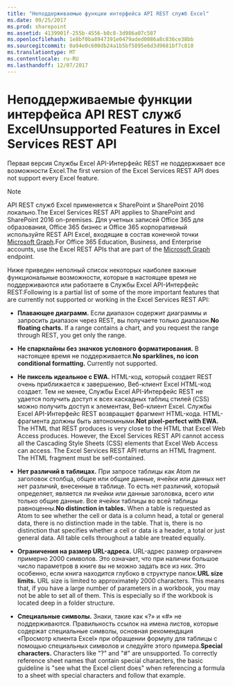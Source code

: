 ```yaml
---
title: "Неподдерживаемые функции интерфейса API REST служб Excel"
ms.date: 09/25/2017
ms.prod: sharepoint
ms.assetid: 4139901f-255b-4556-b8c8-3d986a07c587
ms.openlocfilehash: 1e8bf0ba8947391e0479aded0086a8c836ce38bb
ms.sourcegitcommit: 0a94e0c600db24a1b5bf5895e6d3d9681bf7c810
ms.translationtype: MT
ms.contentlocale: ru-RU
ms.lasthandoff: 12/07/2017
---
```

# <a name="unsupported-features-in-excel-services-rest-api"></a><span data-ttu-id="b346b-102">Неподдерживаемые функции интерфейса API REST служб Excel</span><span class="sxs-lookup"><span data-stu-id="b346b-102">Unsupported Features in Excel Services REST API</span></span>

<span data-ttu-id="b346b-103">Первая версия Службы Excel API-Интерфейс REST не поддерживает все возможности Excel.</span><span class="sxs-lookup"><span data-stu-id="b346b-103">The first version of the Excel Services REST API does not support every Excel feature.</span></span> 
  
> [!NOTE] 
> <span data-ttu-id="b346b-104">API REST служб Excel применяется к SharePoint и SharePoint 2016 локально.</span><span class="sxs-lookup"><span data-stu-id="b346b-104">The Excel Services REST API applies to SharePoint and SharePoint 2016 on-premises.</span></span> <span data-ttu-id="b346b-105">Для учетных записей Office 365 для образования, Office 365 бизнес и Office 365 корпоративный используйте REST API Excel, входящие в состав конечной точки [Microsoft Graph](http://graph.microsoft.io/en-us/docs/api-reference/v1.0/resources/excel
).</span><span class="sxs-lookup"><span data-stu-id="b346b-105">For Office 365 Education, Business, and Enterprise accounts, use the Excel REST APIs that are part of the  [Microsoft Graph](http://graph.microsoft.io/en-us/docs/api-reference/v1.0/resources/excel
) endpoint.</span></span>
  
    
    


<span data-ttu-id="b346b-106">Ниже приведен неполный список некоторых наиболее важные функциональные возможности, которые в настоящее время не поддерживаются или работаете в Службы Excel API-Интерфейс REST:</span><span class="sxs-lookup"><span data-stu-id="b346b-106">Following is a partial list of some of the more important features that are currently not supported or working in the Excel Services REST API:</span></span>
  
    
    


- <span data-ttu-id="b346b-p102">**Плавающее диаграмм.** Если диапазон содержит диаграммы и запросить диапазон через REST, вы получаете только диапазон.</span><span class="sxs-lookup"><span data-stu-id="b346b-p102">**No floating charts.** If a range contains a chart, and you request the range through REST, you get only the range.</span></span>
    
  
- <span data-ttu-id="b346b-p103">**Не спарклайны без значков условного форматирования.** В настоящее время не поддерживается.</span><span class="sxs-lookup"><span data-stu-id="b346b-p103">**No sparklines, no icon conditional formatting.** Currently not supported.</span></span>
    
  
- <span data-ttu-id="b346b-p104">**Не пиксель идеальное с EWA.** HTML-код, который создает REST очень приближается к завершению, Веб-клиент Excel HTML-код создает. Тем не менее, Службы Excel API-Интерфейс REST не удается получить доступ к всех каскадных таблиц стилей (CSS) можно получить доступ к элементам, Веб-клиент Excel. Службы Excel API-Интерфейс REST возвращает фрагмент HTML-кода. HTML-фрагмента должны быть автономными.</span><span class="sxs-lookup"><span data-stu-id="b346b-p104">**Not pixel-perfect with EWA.** The HTML that REST produces is very close to the HTML that Excel Web Access produces. However, the Excel Services REST API cannot access all the Cascading Style Sheets (CSS) elements that Excel Web Access can access. The Excel Services REST API returns an HTML fragment. The HTML fragment must be self-contained.</span></span>
    
  
- <span data-ttu-id="b346b-p105">**Нет различий в таблицах.** При запросе таблицы как Atom ли заголовок столбца, общее или общие данные, ячейки или данных нет нет различий, внесенные в таблице. То есть нет различий, который определяет, является ли ячейки или данные заголовка, всего или только общие данные. Все ячейки таблицы во всей таблицы равноценны.</span><span class="sxs-lookup"><span data-stu-id="b346b-p105">**No distinction in tables.** When a table is requested as Atom to see whether the cell or data is a column head, a total or general data, there is no distinction made in the table. That is, there is no distinction that specifies whether a cell or data is a header, a total or just general data. All table cells throughout a table are treated equally.</span></span>
    
  
- <span data-ttu-id="b346b-p106">**Ограничения на размер URL-адреса.** URL-адрес размер ограничен примерно 2000 символов. Это означает, что при наличии большое число параметров в книге вы не можно задать все из них. Это особенно, если книга находится глубоко в структуре папок.</span><span class="sxs-lookup"><span data-stu-id="b346b-p106">**URL size limits.** URL size is limited to approximately 2000 characters. This means that, if you have a large number of parameters in a workbook, you may not be able to set all of them. This is especially so if the workbook is located deep in a folder structure.</span></span>
    
  
- <span data-ttu-id="b346b-p107">**Специальные символы.** Знаки, такие как «?» и «#» не поддерживаются. Правильность ссылок на имена листов, которые содержат специальные символы, основная рекомендация «Просмотр клиента Excel» при обращении формулу для таблицы с помощью специальных символов и следуйте этого примера.</span><span class="sxs-lookup"><span data-stu-id="b346b-p107">**Special characters.** Characters like "?" and "#" are unsupported. To correctly reference sheet names that contain special characters, the basic guideline is "see what the Excel client does" when referencing a formula to a sheet with special characters and follow that example.</span></span>
    
  

